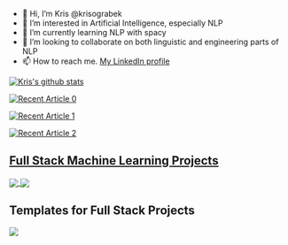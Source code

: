 - 👋 Hi, I’m Kris @krisograbek 
- 👀 I’m interested in Artificial Intelligence, especially NLP
- 🌱 I’m currently learning NLP with spacy
- 💞️ I’m looking to collaborate on both linguistic and engineering parts of NLP
- 📫 How to reach me. [My LinkedIn profile](https://www.linkedin.com/in/kris-ograbek-nlp/)


[![Kris's github stats](https://github-readme-stats.vercel.app/api?username=krisograbek&count_private=true&show_icons=true&theme=prussian&hide_rank=false&hide=issues,contribs)](https://github.com/anuraghazra/github-readme-stats)

<a target="_blank" href="https://github-readme-medium-recent-article.vercel.app/medium/@kris-ograbek-nlp/0"><img src="https://github-readme-medium-recent-article.vercel.app/medium/@kris-ograbek-nlp/0" alt="Recent Article 0">

<a target="_blank" href="https://github-readme-medium-recent-article.vercel.app/medium/@kris-ograbek-nlp/1"><img src="https://github-readme-medium-recent-article.vercel.app/medium/@kris-ograbek-nlp/1" alt="Recent Article 1">
  
<a target="_blank" href="https://github-readme-medium-recent-article.vercel.app/medium/@kris-ograbek-nlp/2"><img src="https://github-readme-medium-recent-article.vercel.app/medium/@kris-ograbek-nlp/2" alt="Recent Article 2">

 
## Full Stack Machine Learning Projects
  
<a href="https://github.com/krisograbek/hotdog">
  <img align="center" src="https://github-readme-stats.vercel.app/api/pin/?username=krisograbek&repo=hotdog&theme=prussian" />
</a>
<a href="https://github.com/krisograbek/iris-fsml">
  <img align="center" src="https://github-readme-stats.vercel.app/api/pin/?username=krisograbek&repo=iris-fsml&theme=prussian" />
</a>

## Templates for Full Stack Projects

<a href="https://github.com/krisograbek/react-flask-template">
  <img align="center" src="https://github-readme-stats.vercel.app/api/pin/?username=krisograbek&repo=react-flask-template&theme=prussian" />
</a>
  
<!---
krisograbek/krisograbek is a ✨ special ✨ repository because its `README.md` (this file) appears on your GitHub profile.
You can click the Preview link to take a look at your changes.
--->
